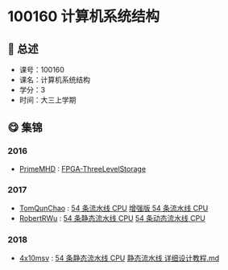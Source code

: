 # 100160 计算机系统结构

## :rocket: 总述

* 课号：100160
* 课名：计算机系统结构
* 学分：3
* 时间：大三上学期

## :yum: 集锦

### 2016

* [PrimeMHD](https://github.com/PrimeMHD) : [FPGA-ThreeLevelStorage](https://github.com/PrimeMHD/FPGA_ThreeLevelStorage)

### 2017

* [TomQunChao](https://github.com/TomQunChao) : [54 条流水线 CPU](https://github.com/TomQunChao/AsmCPU) [增强版 54 条流水线 CPU](https://github.com/TomQunChao/PipeLineCPU)
* [RobertRWu](https://github.com/RobertRWu) : [54 条静态流水线 CPU](https://github.com/RobertRWu/Static-Pipeline-CPU) [54 条动态流水线 CPU](https://github.com/RobertRWu/Dynamic-Pipeline-CPU)

### 2018
* [4x10msv](https://github.com/4x10msv) : [54 条静态流水线 CPU](https://github.com/4x10msv/MIPS54SP-Lifesaver) [静态流水线 详细设计教程.md](https://github.com/4x10msv/MIPS54SP-Lifesaver/blob/main/MIPS54SP_Guidebook.md)